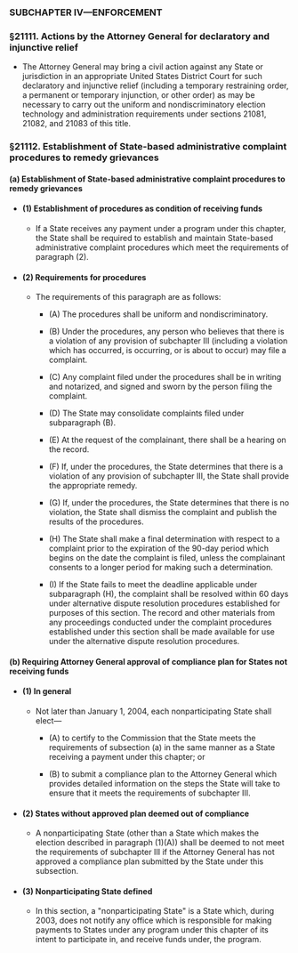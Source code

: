 ### SUBCHAPTER IV—ENFORCEMENT

### §21111. Actions by the Attorney General for declaratory and injunctive relief
* The Attorney General may bring a civil action against any State or jurisdiction in an appropriate United States District Court for such declaratory and injunctive relief (including a temporary restraining order, a permanent or temporary injunction, or other order) as may be necessary to carry out the uniform and nondiscriminatory election technology and administration requirements under sections 21081, 21082, and 21083 of this title.

### §21112. Establishment of State-based administrative complaint procedures to remedy grievances
#### (a) Establishment of State-based administrative complaint procedures to remedy grievances
* #### (1) Establishment of procedures as condition of receiving funds
  * If a State receives any payment under a program under this chapter, the State shall be required to establish and maintain State-based administrative complaint procedures which meet the requirements of paragraph (2).

* #### (2) Requirements for procedures
  * The requirements of this paragraph are as follows:

    * (A) The procedures shall be uniform and nondiscriminatory.

    * (B) Under the procedures, any person who believes that there is a violation of any provision of subchapter III (including a violation which has occurred, is occurring, or is about to occur) may file a complaint.

    * (C) Any complaint filed under the procedures shall be in writing and notarized, and signed and sworn by the person filing the complaint.

    * (D) The State may consolidate complaints filed under subparagraph (B).

    * (E) At the request of the complainant, there shall be a hearing on the record.

    * (F) If, under the procedures, the State determines that there is a violation of any provision of subchapter III, the State shall provide the appropriate remedy.

    * (G) If, under the procedures, the State determines that there is no violation, the State shall dismiss the complaint and publish the results of the procedures.

    * (H) The State shall make a final determination with respect to a complaint prior to the expiration of the 90-day period which begins on the date the complaint is filed, unless the complainant consents to a longer period for making such a determination.

    * (I) If the State fails to meet the deadline applicable under subparagraph (H), the complaint shall be resolved within 60 days under alternative dispute resolution procedures established for purposes of this section. The record and other materials from any proceedings conducted under the complaint procedures established under this section shall be made available for use under the alternative dispute resolution procedures.

#### (b) Requiring Attorney General approval of compliance plan for States not receiving funds
* #### (1) In general
  * Not later than January 1, 2004, each nonparticipating State shall elect—

    * (A) to certify to the Commission that the State meets the requirements of subsection (a) in the same manner as a State receiving a payment under this chapter; or

    * (B) to submit a compliance plan to the Attorney General which provides detailed information on the steps the State will take to ensure that it meets the requirements of subchapter III.

* #### (2) States without approved plan deemed out of compliance
  * A nonparticipating State (other than a State which makes the election described in paragraph (1)(A)) shall be deemed to not meet the requirements of subchapter III if the Attorney General has not approved a compliance plan submitted by the State under this subsection.

* #### (3) Nonparticipating State defined
  * In this section, a "nonparticipating State" is a State which, during 2003, does not notify any office which is responsible for making payments to States under any program under this chapter of its intent to participate in, and receive funds under, the program.